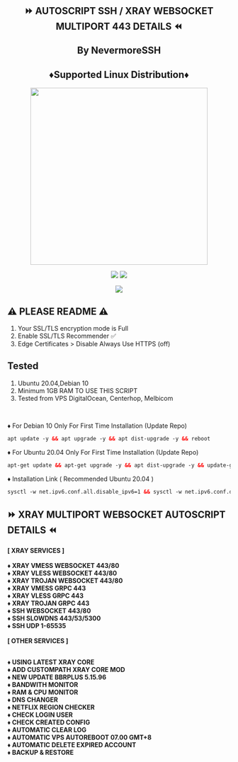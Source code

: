 <!DOCTYPE html>
<h2 align="center">
⏩ AUTOSCRIPT SSH / XRAY WEBSOCKET MULTIPORT 443 DETAILS ⏪

  By NevermoreSSH 
<br> 
  
<h2 align="center"> ♦️Supported Linux Distribution♦️</h2>
<p align="center"><img src="https://d33wubrfki0l68.cloudfront.net/5911c43be3b1da526ed609e9c55783d9d0f6b066/9858b/assets/img/debian-ubuntu-hover.png"width="400"></p>
<p align="center"><img src="https://img.shields.io/static/v1?style=for-the-badge&logo=debian&label=Debian%2010&message=Buster&color=red"> <img src="https://img.shields.io/static/v1?style=for-the-badge&logo=ubuntu&label=Ubuntu%2020.04&message=LTS&color=orange"></p>
  
<p align="center"><img src="https://img.shields.io/badge/Service-MultiPath (XRAYS)-white"></p>

## ⚠️ PLEASE README ⚠️
1. Your SSL/TLS encryption mode is Full
2. Enable SSL/TLS Recommender ✅
3. Edge Certificates > Disable Always Use HTTPS (off)

## Tested
1. Ubuntu 20.04,Debian 10
2. Minimum 1GB RAM TO USE THIS SCRIPT
3. Tested from VPS DigitalOcean, Centerhop, Melbicom

<br>
</b>
</b>

♦️ For Debian 10 Only For First Time Installation (Update Repo) <br>
 
  ```html
 apt update -y && apt upgrade -y && apt dist-upgrade -y && reboot
  ```
  ♦️ For Ubuntu 20.04 Only For First Time Installation (Update Repo) <br>
  
  ```html
 apt-get update && apt-get upgrade -y && apt dist-upgrade -y && update-grub && reboot
 ```
♦️ Installation Link ( Recommended Ubuntu 20.04 ) <br>

  ```html
sysctl -w net.ipv6.conf.all.disable_ipv6=1 && sysctl -w net.ipv6.conf.default.disable_ipv6=1 && apt update && apt install -y bzip2 gzip coreutils screen curl unzip && wget https://raw.githubusercontent.com/NevermoreSSH/Vergil/main/setup.sh && chmod +x setup.sh && sed -i -e 's/\r$//' setup.sh && screen -S setup ./setup.sh
  ```
<b>

## ⏩ XRAY MULTIPORT WEBSOCKET AUTOSCRIPT DETAILS ⏪
<b>
[ XRAY SERVICES ] <br>
<br>
♦️ XRAY VMESS WEBSOCKET 443/80<br>
♦️ XRAY VLESS WEBSOCKET 443/80 <br>
♦️ XRAY TROJAN WEBSOCKET 443/80<br>
♦️ XRAY VMESS GRPC 443<br>
♦️ XRAY VLESS GRPC 443  <br>
♦️ XRAY TROJAN GRPC 443<br>
♦️ SSH WEBSOCKET 443/80<br>
♦️ SSH SLOWDNS 443/53/5300<br>
♦️ SSH UDP 1-65535<br>
<br>
[ OTHER SERVICES ] <br>
<br>

♦️ USING LATEST XRAY CORE <br>
♦️ ADD CUSTOMPATH XRAY CORE MOD <br>
♦️ NEW UPDATE BBRPLUS 5.15.96 <br>
♦️ BANDWITH MONITOR <br>
♦️ RAM & CPU MONITOR <br>
♦️ DNS CHANGER <br>
♦️ NETFLIX REGION CHECKER <br>
♦️ CHECK LOGIN USER <br>
♦️ CHECK CREATED CONFIG <br>
♦️ AUTOMATIC CLEAR LOG <br>
♦️ AUTOMATIC VPS AUTOREBOOT 07.00 GMT+8 <br>
♦️ AUTOMATIC DELETE EXPIRED ACCOUNT <br>
♦️ BACKUP & RESTORE <br></br>
